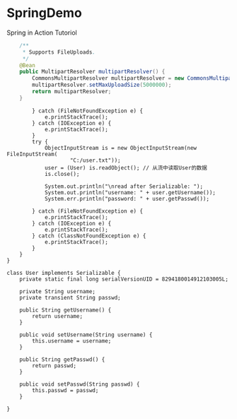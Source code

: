 # SpringDemo
Spring in Action Tutoriol


```java
    /**
     * Supports FileUploads.
     */
    @Bean
    public MultipartResolver multipartResolver() {
        CommonsMultipartResolver multipartResolver = new CommonsMultipartResolver();
        multipartResolver.setMaxUploadSize(5000000);
        return multipartResolver;
    }
```


	        } catch (FileNotFoundException e) {
	            e.printStackTrace();
	        } catch (IOException e) {
	            e.printStackTrace();
	        }
	        try {
	            ObjectInputStream is = new ObjectInputStream(new FileInputStream(
	                    "C:/user.txt"));
	            user = (User) is.readObject(); // 从流中读取User的数据
	            is.close();
	            
	            System.out.println("\nread after Serializable: ");
	            System.out.println("username: " + user.getUsername());
	            System.err.println("password: " + user.getPasswd());
	            
	        } catch (FileNotFoundException e) {
	            e.printStackTrace();
	        } catch (IOException e) {
	            e.printStackTrace();
	        } catch (ClassNotFoundException e) {
	            e.printStackTrace();
	        }
	    }
	}
	
	class User implements Serializable {
	    private static final long serialVersionUID = 8294180014912103005L;  
	    
	    private String username;
	    private transient String passwd;
	    
	    public String getUsername() {
	        return username;
	    }
	    
	    public void setUsername(String username) {
	        this.username = username;
	    }
	    
	    public String getPasswd() {
	        return passwd;
	    }
	    
	    public void setPasswd(String passwd) {
	        this.passwd = passwd;
	    }
	
	}
